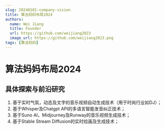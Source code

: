 ```yaml
---
slug: 20240101-company-vision
title: 算法妈妈布局2024
authors:
  name: Wei Jiang
  title: Founder
  url: https://github.com/weijiang2023
  image_url: https://github.com/weijiang2023.png
tags: [算法妈妈]
---
```


# 算法妈妈布局2024
## 具体探索与前沿研究

1. 基于实时气氛，动态及文字的音乐视频自动生成技术（用于时尚行业如DJ）；
2. 基于Whisper及Chatgpt API的多语言智能发音纠正技术；
3. 基于Suno AI，Midjourney及Runway的音乐视频生成技术；
4. 基于Stable Stream Diffusion的实时绘画及生成技术；